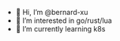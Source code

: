 - 👋 Hi, I’m @bernard-xu
- 👀 I’m interested in go/rust/lua 
- 🌱 I’m currently learning k8s

<!---
bernard-xu/bernard-xu is a ✨ special ✨ repository because its `README.md` (this file) appears on your GitHub profile.
You can click the Preview link to take a look at your changes.
--->
